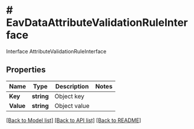 # # EavDataAttributeValidationRuleInterface
Interface AttributeValidationRuleInterface

## Properties 


Name | Type | Description | Notes
------------ | ------------- | ------------- | -------------
**Key**| **string** | Object key  |
**Value**| **string** | Object value  |


[[Back to Model list]](../../README.md#models) [[Back to API list]](../../README.md#endpoints) [[Back to README]](../../README.md)

